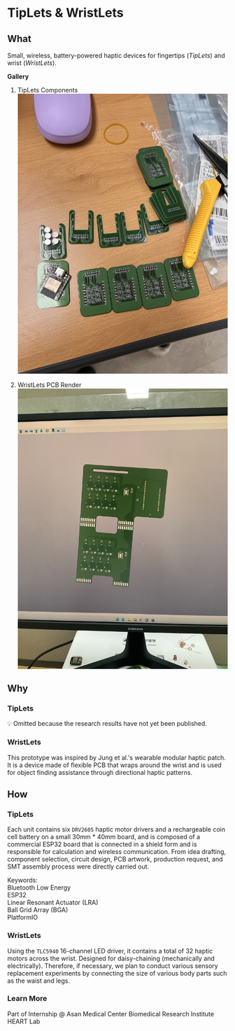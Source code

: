 # TipLets & WristLets

## What

Small, wireless, battery-powered haptic devices for fingertips (*TipLets*) and wrist (*WristLets*).

**Gallery**
1. TipLets Components
    <img class="aspect-square object-cover rounded-lg shadow-xl" src="/assets/TipletsWristLets/tiplets_pcbs.jpg">

2. WristLets PCB Render
    <img class="aspect-square object-cover rounded-lg shadow-xl" src="/assets/TipletsWristLets/wristlets3.jpg">

## Why

### TipLets

<aside>
💡 Omitted because the research results have not yet been published.

</aside>

### WristLets

This prototype was inspired by Jung et al.'s wearable modular haptic patch. It is a device made of flexible PCB that wraps around the wrist and is used for object finding assistance through directional haptic patterns.

## How

### TipLets

Each unit contains six `DRV2605` haptic motor drivers and a rechargeable coin cell battery on a small 30mm * 40mm board, and is composed of a commercial ESP32 board that is connected in a shield form and is responsible for calculation and wireless communication. From idea drafting, component selection, circuit design, PCB artwork, production request, and SMT assembly process were directly carried out.

<aside>
<div class="font-semibold leading-10">Keywords:
  <div class="ml-4 text-xs inline-flex items-center font-bold leading-sm px-3 py-1 bg-white rounded-full border">Bluetooth Low Energy</div>
  <div class="ml-4 text-xs inline-flex items-center font-bold leading-sm px-3 py-1 bg-white rounded-full border">ESP32</div>
  <div class="ml-4 text-xs inline-flex items-center font-bold leading-sm px-3 py-1 bg-white rounded-full border">Linear Resonant Actuator (LRA)</div>
  <div class="ml-4 text-xs inline-flex items-center font-bold leading-sm px-3 py-1 bg-white rounded-full border">Ball Grid Array (BGA)</div>
  <div class="ml-4 text-xs inline-flex items-center font-bold leading-sm px-3 py-1 rounded-full bg-white text-gray-700 border">PlatformIO</div>
</div>
</aside>

### WristLets

Using the `TLC5940` 16-channel LED driver, it contains a total of 32 haptic motors across the wrist. Designed for daisy-chaining (mechanically and electrically). Therefore, if necessary, we plan to conduct various sensory replacement experiments by connecting the size of various body parts such as the waist and legs.

### Learn More

Part of Internship @ Asan Medical Center Biomedical Research Institute HEART Lab